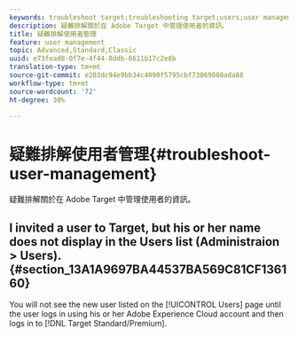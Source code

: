 ```yaml
---
keywords: troubleshoot target;troubleshooting target;users;user management
description: 疑難排解關於在 Adobe Target 中管理使用者的資訊。
title: 疑難排解使用者管理
feature: user management
topic: Advanced,Standard,Classic
uuid: e73fead8-0f7e-4f44-8ddb-6611b17c2e8b
translation-type: tm+mt
source-git-commit: e203dc94e9bb34c4090f5795cbf73869808ada88
workflow-type: tm+mt
source-wordcount: '72'
ht-degree: 30%

---
```



# 疑難排解使用者管理{#troubleshoot-user-management}

疑難排解關於在 Adobe Target 中管理使用者的資訊。

## I invited a user to Target, but his or her name does not display in the Users list (Administraion > Users). {#section_13A1A9697BA44537BA569C81CF136160}

You will not see the new user listed on the [!UICONTROL Users] page until the user logs in using his or her Adobe Experience Cloud account and then logs in to [!DNL Target Standard/Premium].